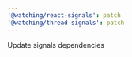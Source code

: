 ```yaml
---
'@watching/react-signals': patch
'@watching/thread-signals': patch
---
```


Update signals dependencies
